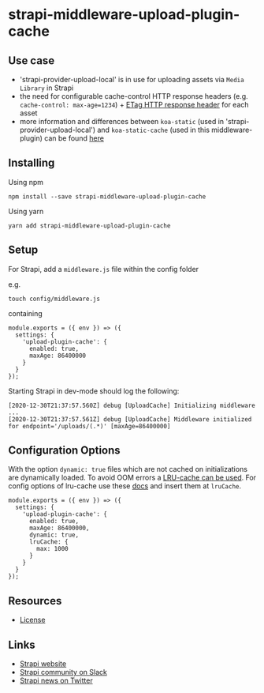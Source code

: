 # strapi-middleware-upload-plugin-cache

## Use case
- 'strapi-provider-upload-local' is in use for uploading assets via ``Media Library`` in Strapi
- the need for configurable cache-control HTTP response headers (e.g. ``cache-control: max-age=1234``) + [ETag HTTP response header](https://developer.mozilla.org/en-US/docs/Web/HTTP/Headers/ETag) for each asset
- more information and differences between ``koa-static`` (used in 'strapi-provider-upload-local') and ``koa-static-cache`` (used in this middleware-plugin) can be found [here](https://github.com/koajs/static-cache)

## Installing
Using npm

```
npm install --save strapi-middleware-upload-plugin-cache
```

Using yarn

```
yarn add strapi-middleware-upload-plugin-cache
```

## Setup
For Strapi, add a ``middleware.js`` file within the config folder

e.g.
```
touch config/middleware.js
```

containing

```
module.exports = ({ env }) => ({
  settings: {
    'upload-plugin-cache': {
      enabled: true,
      maxAge: 86400000
    }
  }
});
```

Starting Strapi in dev-mode should log the following:
```
[2020-12-30T21:37:57.560Z] debug [UploadCache] Initializing middleware ...
[2020-12-30T21:37:57.561Z] debug [UploadCache] Middleware initialized for endpoint='/uploads/(.*)' [maxAge=86400000]
```


## Configuration Options
With the option ``dynamic: true`` files which are not cached on initializations are dynamically loaded. To avoid OOM errors a [LRU-cache can be used](https://www.npmjs.com/package/@zhennann/koa-static-cache#using-a-lru-cache-to-avoid-oom-when-dynamic-mode-enabled). For config options of lru-cache use these [docs](https://www.npmjs.com/package/lru-cache) and insert them at ``lruCache``.

```
module.exports = ({ env }) => ({
  settings: {
    'upload-plugin-cache': {
      enabled: true,
      maxAge: 86400000,
      dynamic: true,
      lruCache: {
        max: 1000
      }
    }
  }
});
```


## Resources

- [License](LICENSE)

## Links

- [Strapi website](http://strapi.io/)
- [Strapi community on Slack](http://slack.strapi.io)
- [Strapi news on Twitter](https://twitter.com/strapijs)